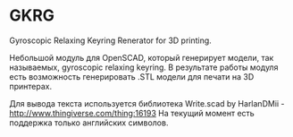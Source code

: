 # GKRG
Gyroscopic Relaxing Keyring Renerator for 3D printing.

Небольшой модуль для OpenSCAD, который генерирует модели, так называемых, gyroscopic relaxing keyring.
В результате работы модуля есть возможность генерировать .STL модели для печати на 3D принтерах.

Для вывода текста используется библиотека Write.scad by HarlanDMii - http://www.thingiverse.com/thing:16193
На текущий момент есть поддержка только английских символов.
